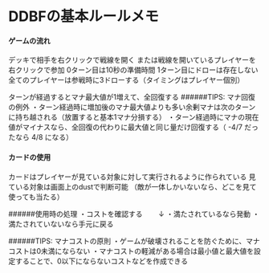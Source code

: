 # DDBFの基本ルールメモ

#### ゲームの流れ
デッキで相手を右クリックで戦線を開く
または戦線を開いているプレイヤーを右クリックで参加
0ターン目は10秒の準備時間
1ターン目にドローは存在しない
全てのプレイヤーは参戦時に3ドローする（タイミングはプレイヤー個別）

ターンが経過するとマナ最大値が1増えて、全回復する
######TIPS: マナ回復の例外
・ターン経過時に増加後のマナ最大値よりも多い余剰マナは次のターンに持ち越される（放置すると基本1マナ分損する）
・ターン経過時にマナの現在値がマイナスなら、全回復の代わりに最大値と同じ量だけ回復する（ -4/7 だったなら 4/8 になる）

#### カードの使用
カードはプレイヤーが見ている対象に対して実行されるように作られている
見ている対象は画面上のdustで判断可能
（敵が一体しかいないなら、どこを見て使っても当たる）

######使用時の処理
・コストを確認する
 　　↓
・満たされているなら発動
・満たされていないなら手元に戻る

######TIPS: マナコストの原則
・ゲームが破壊されることを防ぐために、マナコストは0未満にならない
・マナコストの軽減がある場合は最小値と最大値を設定することで、0以下にならないコストなどを作成できる